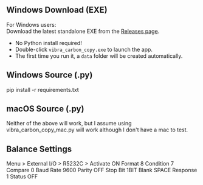 ## Windows Download (EXE)

For Windows users:  
Download the latest standalone EXE from the [Releases page](https://github.com/chrmccar/vibra_carbon_copy/releases).

- No Python install required!
- Double-click `vibra_carbon_copy.exe` to launch the app.
- The first time you run it, a `data` folder will be created automatically.

## Windows Source (.py)

pip install -r requirements.txt

## macOS Source (.py)

Neither of the above will work, but I assume using vibra_carbon_copy_mac.py will work although I don't have a mac to test.

## Balance Settings 

Menu > External I/O > R5232C >  Activate ON
                                Format 8
                                Condition 7
                                Compare 0
                                Baud Rate 9600
                                Parity OFF
                                Stop Bit 1BIT
                                Blank SPACE
                                Response 1
                                Status OFF 
